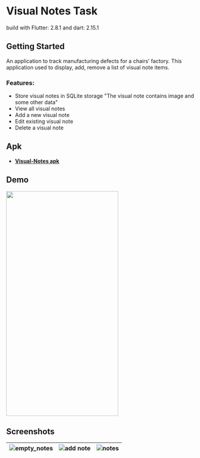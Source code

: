 # Visual Notes Task

build with Flutter: 2.8.1 and dart: 2.15.1
## Getting Started

An application to track manufacturing defects for a chairs’ factory.
This application used to display, add, remove a list of visual note items.

### Features:
- Store visual notes in SQLite storage "The visual note contains image and some other data"
- View all visual notes
- Add a new visual note
- Edit existing visual note
- Delete a visual note

## Apk
* <a href="https://drive.google.com/file/d/1oW7zHFGAQzXVuofEmkS8NQ4AyCSJ3C9D/view?usp=sharing"  target="_blank"> **Visual-Notes apk**</a>

## Demo
<img src="notes_demo.gif" width="300" height="600" />


## Screenshots
| ![empty_notes](https://user-images.githubusercontent.com/18370055/148658378-70b5dd0a-fb44-47f3-927d-35a446e69165.jpg)  | ![add note](https://user-images.githubusercontent.com/18370055/148658423-7aea1c72-78bf-45b9-a54a-97417ac5f223.jpg)  |  ![notes](https://user-images.githubusercontent.com/18370055/148658379-a11b35d5-4530-4a69-a098-5bc776f3933d.jpg) | 
| :---: |:---:| :---:| 



